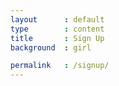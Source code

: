 ```yaml
---
layout      : default
type        : content
title       : Sign Up
background  : girl

permalink   : /signup/
---
```

